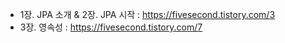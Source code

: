 - 1장. JPA 소개 & 2장. JPA 시작
:  https://fivesecond.tistory.com/3
- 3장. 영속성
: https://fivesecond.tistory.com/7
